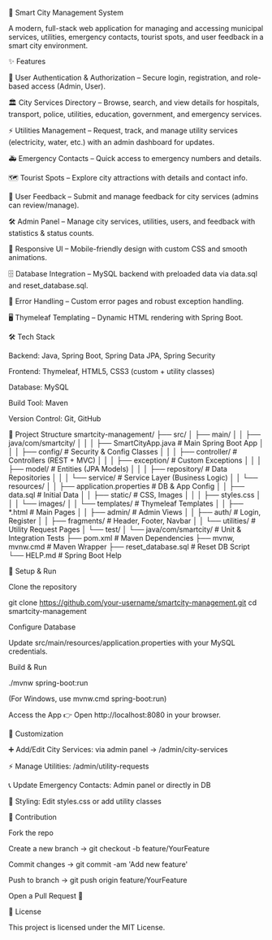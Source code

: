 🌆 Smart City Management System

A modern, full-stack web application for managing and accessing municipal services, utilities, emergency contacts, tourist spots, and user feedback in a smart city environment.

✨ Features

🔐 User Authentication & Authorization – Secure login, registration, and role-based access (Admin, User).

🏛️ City Services Directory – Browse, search, and view details for hospitals, transport, police, utilities, education, government, and emergency services.

⚡ Utilities Management – Request, track, and manage utility services (electricity, water, etc.) with an admin dashboard for updates.

🚑 Emergency Contacts – Quick access to emergency numbers and details.

🗺️ Tourist Spots – Explore city attractions with details and contact info.

📝 User Feedback – Submit and manage feedback for city services (admins can review/manage).

🛠️ Admin Panel – Manage city services, utilities, users, and feedback with statistics & status counts.

📱 Responsive UI – Mobile-friendly design with custom CSS and smooth animations.

🗄️ Database Integration – MySQL backend with preloaded data via data.sql and reset_database.sql.

🚨 Error Handling – Custom error pages and robust exception handling.

🖥️ Thymeleaf Templating – Dynamic HTML rendering with Spring Boot.

🛠️ Tech Stack

Backend: Java, Spring Boot, Spring Data JPA, Spring Security

Frontend: Thymeleaf, HTML5, CSS3 (custom + utility classes)

Database: MySQL

Build Tool: Maven

Version Control: Git, GitHub

📂 Project Structure
smartcity-management/
├── src/
│   ├── main/
│   │   ├── java/com/smartcity/
│   │   │   ├── SmartCityApp.java        # Main Spring Boot App
│   │   │   ├── config/                  # Security & Config Classes
│   │   │   ├── controller/              # Controllers (REST + MVC)
│   │   │   ├── exception/               # Custom Exceptions
│   │   │   ├── model/                   # Entities (JPA Models)
│   │   │   ├── repository/              # Data Repositories
│   │   │   └── service/                 # Service Layer (Business Logic)
│   │   └── resources/
│   │       ├── application.properties   # DB & App Config
│   │       ├── data.sql                 # Initial Data
│   │       ├── static/                  # CSS, Images
│   │       │   ├── styles.css
│   │       │   └── images/
│   │       └── templates/               # Thymeleaf Templates
│   │           ├── *.html                # Main Pages
│   │           ├── admin/               # Admin Views
│   │           ├── auth/                # Login, Register
│   │           ├── fragments/           # Header, Footer, Navbar
│   │           └── utilities/           # Utility Request Pages
│   └── test/
│       └── java/com/smartcity/          # Unit & Integration Tests
├── pom.xml                               # Maven Dependencies
├── mvnw, mvnw.cmd                        # Maven Wrapper
├── reset_database.sql                    # Reset DB Script
└── HELP.md                               # Spring Boot Help

🚀 Setup & Run

Clone the repository

git clone https://github.com/your-username/smartcity-management.git
cd smartcity-management


Configure Database

Update src/main/resources/application.properties with your MySQL credentials.

Build & Run

./mvnw spring-boot:run


(For Windows, use mvnw.cmd spring-boot:run)

Access the App
👉 Open http://localhost:8080
 in your browser.

🎨 Customization

➕ Add/Edit City Services: via admin panel → /admin/city-services

⚡ Manage Utilities: /admin/utility-requests

📞 Update Emergency Contacts: Admin panel or directly in DB

🎨 Styling: Edit styles.css or add utility classes

🤝 Contribution

Fork the repo

Create a new branch → git checkout -b feature/YourFeature

Commit changes → git commit -am 'Add new feature'

Push to branch → git push origin feature/YourFeature

Open a Pull Request 🎉

📜 License

This project is licensed under the MIT License.
